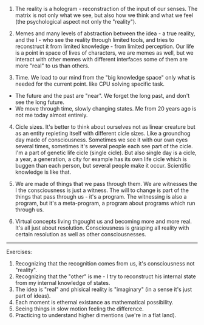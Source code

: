 1. The reality is a hologram - reconstraction of the input of our senses. The matrix is not only what we see, but also how we think and what we feel (the psychological aspect not only the "reality"). 

2. Memes and many levels of abstraction between the idea - a true reality, and the I - who see the reality through limited tools, and tries to reconstruct it from limited knowledge - from limited perception. Our life is a point in space of lives of characters, we are memes as well, but we interact with other memes with different interfaces some of them are more "real" to us than others. 

3. Time. We load to our mind from the "big knowledge space" only what is needed for the current point. like CPU solving specific task. 
- The future and the past are "near". We forget the long past, and don't see the long future. 
- We move through time, slowly changing states. Me from 20 years ago is not me today almost entirely. 

4. Cicle sizes. It's better to think about ourselves not as linear creature but as an entity repieting itself with different cicle sizes. Like a groundhog day made of consciousness. Sometimes we see it with our own eyes several times, sometimes it's several people each see part of the cicle. I'm a part of genetic life cicle (single cicle). But also single day is a cicle, a year, a generation, a city for example has its own life cicle which is buggen than each person, but several people make it occur. Scientific knowledge is like that. 

5. We are made of things that we pass through them. We are witnesses the I the consciousness is just a witness. The will to change is part of the things that pass through us - it's a program. The witnessing is also a program, but it's a meta-program, a program about programs which run through us. 

6. Virtual concepts living thgought us and becoming more and more real. It's all just about resolution. Consciousness is grasping all reality with certain resolution as well as other consciousnesses. 

-------------

Exercises: 

1. Recognizing that the recognition comes from us, it's consciousness not "reality". 
2. Recognizing that the "other" is me - I try to reconstruct his internal state from my internal knowledge of states. 
3. The idea is "real" and phisical reality is "imaginary" (in a sense it's just part of ideas).  
4. Each moment is ethernal existance as mathematical possibility. 
5. Seeing things in slow motion feeling the difference. 
6. Practicing to understand higher dimentions (we're in a flat land). 
